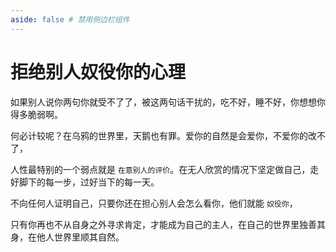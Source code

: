 ```yaml
---
aside: false # 禁用侧边栏组件
---
```


# 拒绝别人奴役你的心理

如果别人说你两句你就受不了了，被这两句话干扰的，吃不好，睡不好，你想想你得多脆弱啊。

何必计较呢？在乌鸦的世界里，天鹅也有罪。爱你的自然是会爱你，不爱你的改不了，

人性最特别的一个弱点就是 `在意别人的评价`。在无人欣赏的情况下坚定做自己，走好脚下的每一步，过好当下的每一天。

不向任何人证明自己，只要你还在担心别人会怎么看你，他们就能 `奴役你`，

只有你再也不从自身之外寻求肯定，才能成为自己的主人，在自己的世界里独善其身，在他人世界里顺其自然。
